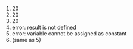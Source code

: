 1. 20
2. 20
3. 20
4. error: result is not defined
5. error: variable cannot be assigned as constant
6. (same as 5)